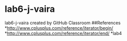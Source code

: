 # lab6-j-vaira
lab6-j-vaira created by GitHub Classroom
##References
*http://www.cplusplus.com/reference/iterator/begin/
*http://www.cplusplus.com/reference/iterator/end/
*lab4